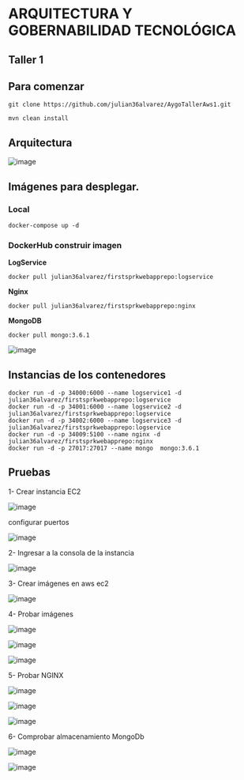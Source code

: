 # ARQUITECTURA Y GOBERNABILIDAD TECNOLÓGICA

## Taller 1

## Para comenzar
    
    git clone https://github.com/julian36alvarez/AygoTallerAws1.git
    
    mvn clean install
    
## Arquitectura

![image](https://user-images.githubusercontent.com/31891276/196958639-8c6a09c6-8cf8-4372-9f39-d739f99ea8fc.png)


##  Imágenes para desplegar.
### Local
    docker-compose up -d
    
### DockerHub construir imagen
  
  **LogService**
  
    docker pull julian36alvarez/firstsprkwebapprepo:logservice
  
  **Nginx**
  
    docker pull julian36alvarez/firstsprkwebapprepo:nginx
    
  **MongoDB**
  
    docker pull mongo:3.6.1
  
   ![image](https://user-images.githubusercontent.com/31891276/196970005-e362724f-badd-4701-811d-82854f3f3264.png)
   
   
##  Instancias de los contenedores

    docker run -d -p 34000:6000 --name logservice1 -d julian36alvarez/firstsprkwebapprepo:logservice
    docker run -d -p 34001:6000 --name logservice2 -d julian36alvarez/firstsprkwebapprepo:logservice
    docker run -d -p 34002:6000 --name logservice3 -d julian36alvarez/firstsprkwebapprepo:logservice
    docker run -d -p 34009:5100 --name nginx -d julian36alvarez/firstsprkwebapprepo:nginx
    docker run -d -p 27017:27017 --name mongo  mongo:3.6.1 


## Pruebas
 
 1- Crear instancia EC2 
 
 ![image](https://user-images.githubusercontent.com/31891276/196959987-6c01d608-6d8d-4d03-b747-2cd880602d32.png)

 configurar puertos
 
 ![image](https://user-images.githubusercontent.com/31891276/196962021-496ce547-730c-4e66-9302-3b466a6c59c7.png)


 2- Ingresar a la consola de la instancia


   ![image](https://user-images.githubusercontent.com/31891276/196960137-f0bb5ea3-a78a-4384-94d4-d956c6d0e77a.png)
    
 3- Crear imágenes en aws ec2    

   ![image](https://user-images.githubusercontent.com/31891276/196963413-4bda1ebb-11ad-4989-a992-29d139d4bbc0.png)

    
 4- Probar imágenes 
 
 
 ![image](https://user-images.githubusercontent.com/31891276/196960499-9334f6d8-6aa5-407c-99ac-141646475d0d.png)
 
 ![image](https://user-images.githubusercontent.com/31891276/196960564-c929f89e-e6c8-4425-8e23-0b282907a3a1.png)
 
 ![image](https://user-images.githubusercontent.com/31891276/196960625-2ca76b17-f486-486d-9bad-b3f7dfa89cee.png)

 5- Probar NGINX 
 
 ![image](https://user-images.githubusercontent.com/31891276/196960802-e37ac820-ad31-475e-9364-5b44944adf5a.png)
 
 ![image](https://user-images.githubusercontent.com/31891276/196960852-4f510f86-003f-4c8c-9e7b-86f64291367c.png)
 
 ![image](https://user-images.githubusercontent.com/31891276/196960899-572f276d-d697-4d1b-a8ec-b3f3794822d2.png)
 
 6- Comprobar almacenamiento MongoDb 
 
 ![image](https://user-images.githubusercontent.com/31891276/196961039-cff89a40-f0fc-4760-9885-4644c28232fb.png)
 
 ![image](https://user-images.githubusercontent.com/31891276/196961126-ef55bd2b-fe9c-4f4b-aaa5-f335c7fd995c.png)







